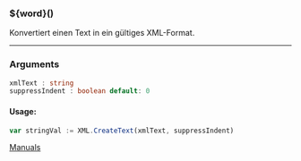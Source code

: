 ﻿### ${word}()
Konvertiert einen Text in ein gültiges XML-Format.

----

### Arguments
```ts
xmlText : string
suppressIndent : boolean default: 0
```
#### Usage:
```ts
var stringVal := XML.CreateText(xmlText, suppressIndent)
```

[Manuals](https://manuals.opacc.ch/docs/doku2401/F-Script/ScriptBlockFunc.XML.CreateText.html)
